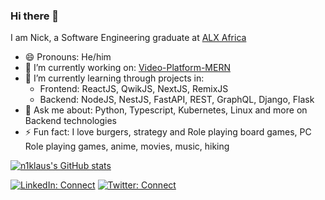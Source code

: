 ### Hi there 👋

<!--
**n1klaus/n1klaus** is a ✨ _special_ ✨ repository because its `README.md` (this file) appears on your GitHub profile.

Here are some ideas to get you started:

- 🔭 I’m currently working on ...
- 🌱 I’m currently learning ...
- 👯 I’m looking to collaborate on ...
- 🤔 I’m looking for help with ...
- 💬 Ask me about ...
- 📫 How to reach me: ...
- 😄 Pronouns: ...
- ⚡ Fun fact: ...
-->

I am Nick, a Software Engineering graduate at [ALX Africa](https://www.alxafrica.com/software-engineering-2022/)

- 😄 Pronouns: He/him
- 🔭 I’m currently working on: [Video-Platform-MERN](https://github.com/n1klaus/Video-Platform-MERN)
- 🌱 I’m currently learning through projects in:
  - Frontend: ReactJS, QwikJS, NextJS, RemixJS
  - Backend: NodeJS, NestJS, FastAPI, REST, GraphQL, Django, Flask
- 💬 Ask me about: Python, Typescript, Kubernetes, Linux and more on Backend technologies
- ⚡ Fun fact: I love burgers, strategy and Role playing board games, PC Role playing games, anime, movies, music, hiking

[![n1klaus's GitHub stats](https://github-readme-stats.vercel.app/api?username=n1klaus)](https://github.com/anuraghazra/github-readme-stats)

[![LinkedIn: Connect](https://img.shields.io/badge/LinkedIn-Connect-blue)][1]
[![Twitter: Connect](https://img.shields.io/badge/Twitter-Connect-blue)][2]

[1]: https://www.linkedin.com/in/nicknyanjui
[2]: https://twitter.com/uncle_saitama

